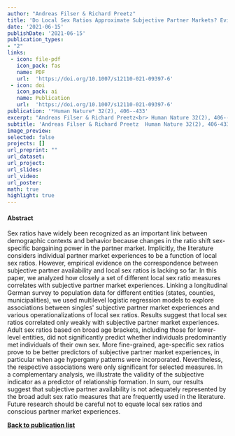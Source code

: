 ```yaml
---
author: "Andreas Filser & Richard Preetz"
title: 'Do Local Sex Ratios Approximate Subjective Partner Markets? Evidence from the German Family Panel'
date: '2021-06-15'
publishDate: '2021-06-15'
publication_types: 
- "2"
links:
 - icon: file-pdf
   icon_pack: fas
   name: PDF
   url:  'https://doi.org/10.1007/s12110-021-09397-6'
 - icon: doi
   icon_pack: ai
   name: Publication
   url:  'https://doi.org/10.1007/s12110-021-09397-6'
publication: '*Human Nature* 32(2), 406--433'
excerpt: "Andreas Filser & Richard Preetz<br> Human Nature 32(2), 406--433"
subtitle: 'Andreas Filser & Richard Preetz  Human Nature 32(2), 406-433'
image_preview: 
selected: false
projects: []
url_preprint: ""
url_dataset: 
url_project: 
url_slides: 
url_video: 
url_poster: 
math: true
highlight: true
---
```

#### Abstract
Sex ratios have widely been recognized as an important link between demographic contexts and behavior because changes in the ratio shift sex-specific bargaining power in the partner market. Implicitly, the literature considers individual partner market experiences to be a function of local sex ratios. However, empirical evidence on the correspondence between subjective partner availability and local sex ratios is lacking so far. In this paper, we analyzed how closely a set of different local sex ratio measures correlates with subjective partner market experiences. Linking a longitudinal German survey to population data for different entities (states, counties, municipalities), we used multilevel logistic regression models to explore associations between singles' subjective partner market experiences and various operationalizations of local sex ratios. Results suggest that local sex ratios correlated only weakly with subjective partner market experiences. Adult sex ratios based on broad age brackets, including those for lower-level entities, did not significantly predict whether individuals predominantly met individuals of their own sex. More fine-grained, age-specific sex ratios prove to be better predictors of subjective partner market experiences, in particular when age hypergamy patterns were incorporated. Nevertheless, the respective associations were only significant for selected measures. In a complementary analysis, we illustrate the validity of the subjective indicator as a predictor of relationship formation. In sum, our results suggest that subjective partner availability is not adequately represented by the broad adult sex ratio measures that are frequently used in the literature. Future research should be careful not to equate local sex ratios and conscious partner market experiences.
 
**[Back to publication list](/publication)**
